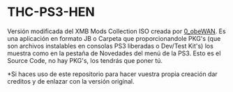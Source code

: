 # THC-PS3-HEN

Versión modificada del XMB Mods Collection ISO creada por [0_obeWAN](https://www.psx-place.com/members/0_obewan.16840/).
Es una aplicación en formato JB o Carpeta que proporcionandole PKG's (que son archivos instalables en consolas PS3 liberadas o Dev/Test Kit's)
los muestra como en la pestaña de Novedades del menú de la PS3.
Esto es el Source Code, no hay PKG's, los tendrás que poner tú.

*Si haces uso de este repositorio para hacer vuestra propia creación dar creditos y de enlazar con la versión original.

